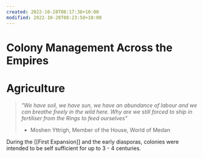 ```yaml
---
created: 2022-10-28T08:17:38+10:00
modified: 2022-10-28T08:23:58+10:00
---
```


# Colony Management Across the Empires

# Agriculture

> *"We have soil, we have sun, we have an abundance of labour and we can breathe freely in the wild here. Why are we still forced to ship in fertiliser from the Rings to feed ourselves"*
>
> - Moshen Yttrigh, Member of the House, World of Medan

During the [[First Expansion]] and the early diasporas, colonies were intended to be self sufficient for up to 3 - 4 centuries.
